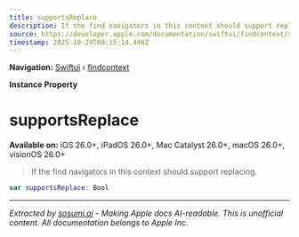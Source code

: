 ```yaml
---
title: supportsReplace
description: If the find navigators in this context should support replacing.
source: https://developer.apple.com/documentation/swiftui/findcontext/supportsreplace
timestamp: 2025-10-29T00:15:14.446Z
---
```


**Navigation:** [Swiftui](/documentation/swiftui) › [findcontext](/documentation/swiftui/findcontext)

**Instance Property**

# supportsReplace

**Available on:** iOS 26.0+, iPadOS 26.0+, Mac Catalyst 26.0+, macOS 26.0+, visionOS 26.0+

> If the find navigators in this context should support replacing.

```swift
var supportsReplace: Bool
```

---

*Extracted by [sosumi.ai](https://sosumi.ai) - Making Apple docs AI-readable.*
*This is unofficial content. All documentation belongs to Apple Inc.*
